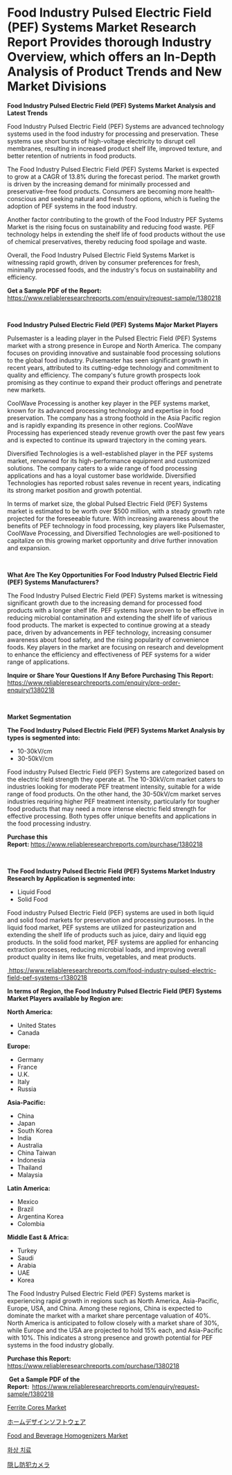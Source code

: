 <p><h1>Food Industry Pulsed Electric Field (PEF) Systems Market Research Report Provides thorough Industry Overview, which offers an In-Depth Analysis of Product Trends and New Market Divisions</h1></p><p><strong>Food Industry Pulsed Electric Field (PEF) Systems Market Analysis and Latest Trends</strong></p>
<p><p>Food Industry Pulsed Electric Field (PEF) Systems are advanced technology systems used in the food industry for processing and preservation. These systems use short bursts of high-voltage electricity to disrupt cell membranes, resulting in increased product shelf life, improved texture, and better retention of nutrients in food products.</p><p>The Food Industry Pulsed Electric Field (PEF) Systems Market is expected to grow at a CAGR of 13.8% during the forecast period. The market growth is driven by the increasing demand for minimally processed and preservative-free food products. Consumers are becoming more health-conscious and seeking natural and fresh food options, which is fueling the adoption of PEF systems in the food industry.</p><p>Another factor contributing to the growth of the Food Industry PEF Systems Market is the rising focus on sustainability and reducing food waste. PEF technology helps in extending the shelf life of food products without the use of chemical preservatives, thereby reducing food spoilage and waste.</p><p>Overall, the Food Industry Pulsed Electric Field Systems Market is witnessing rapid growth, driven by consumer preferences for fresh, minimally processed foods, and the industry's focus on sustainability and efficiency.</p></p>
<p><strong>Get a Sample PDF of the Report:&nbsp;</strong> <a href="https://www.reliableresearchreports.com/enquiry/request-sample/1380218">https://www.reliableresearchreports.com/enquiry/request-sample/1380218</a></p>
<p>&nbsp;</p>
<p><strong>Food Industry Pulsed Electric Field (PEF) Systems Major Market Players</strong></p>
<p><p>Pulsemaster is a leading player in the Pulsed Electric Field (PEF) Systems market with a strong presence in Europe and North America. The company focuses on providing innovative and sustainable food processing solutions to the global food industry. Pulsemaster has seen significant growth in recent years, attributed to its cutting-edge technology and commitment to quality and efficiency. The company's future growth prospects look promising as they continue to expand their product offerings and penetrate new markets.</p><p>CoolWave Processing is another key player in the PEF systems market, known for its advanced processing technology and expertise in food preservation. The company has a strong foothold in the Asia Pacific region and is rapidly expanding its presence in other regions. CoolWave Processing has experienced steady revenue growth over the past few years and is expected to continue its upward trajectory in the coming years.</p><p>Diversified Technologies is a well-established player in the PEF systems market, renowned for its high-performance equipment and customized solutions. The company caters to a wide range of food processing applications and has a loyal customer base worldwide. Diversified Technologies has reported robust sales revenue in recent years, indicating its strong market position and growth potential.</p><p>In terms of market size, the global Pulsed Electric Field (PEF) Systems market is estimated to be worth over $500 million, with a steady growth rate projected for the foreseeable future. With increasing awareness about the benefits of PEF technology in food processing, key players like Pulsemaster, CoolWave Processing, and Diversified Technologies are well-positioned to capitalize on this growing market opportunity and drive further innovation and expansion.</p></p>
<p>&nbsp;</p>
<p><strong>What Are The Key Opportunities For Food Industry Pulsed Electric Field (PEF) Systems Manufacturers?</strong></p>
<p><p>The Food Industry Pulsed Electric Field (PEF) Systems market is witnessing significant growth due to the increasing demand for processed food products with a longer shelf life. PEF systems have proven to be effective in reducing microbial contamination and extending the shelf life of various food products. The market is expected to continue growing at a steady pace, driven by advancements in PEF technology, increasing consumer awareness about food safety, and the rising popularity of convenience foods. Key players in the market are focusing on research and development to enhance the efficiency and effectiveness of PEF systems for a wider range of applications.</p></p>
<p><strong>Inquire or Share Your Questions If Any Before Purchasing This Report:</strong> <a href="https://www.reliableresearchreports.com/enquiry/pre-order-enquiry/1380218">https://www.reliableresearchreports.com/enquiry/pre-order-enquiry/1380218</a></p>
<p>&nbsp;</p>
<p><strong>Market Segmentation</strong></p>
<p><strong>The Food Industry Pulsed Electric Field (PEF) Systems Market Analysis by types is segmented into:</strong></p>
<p><ul><li>10-30kV/cm</li><li>30-50kV/cm</li></ul></p>
<p><p>Food industry Pulsed Electric Field (PEF) Systems are categorized based on the electric field strength they operate at. The 10-30kV/cm market caters to industries looking for moderate PEF treatment intensity, suitable for a wide range of food products. On the other hand, the 30-50kV/cm market serves industries requiring higher PEF treatment intensity, particularly for tougher food products that may need a more intense electric field strength for effective processing. Both types offer unique benefits and applications in the food processing industry.</p></p>
<p><strong>Purchase this Report:&nbsp;</strong><a href="https://www.reliableresearchreports.com/purchase/1380218">https://www.reliableresearchreports.com/purchase/1380218</a></p>
<p>&nbsp;</p>
<p><strong>The Food Industry Pulsed Electric Field (PEF) Systems Market Industry Research by Application is segmented into:</strong></p>
<p><ul><li>Liquid Food</li><li>Solid Food</li></ul></p>
<p><p>Food industry Pulsed Electric Field (PEF) systems are used in both liquid and solid food markets for preservation and processing purposes. In the liquid food market, PEF systems are utilized for pasteurization and extending the shelf life of products such as juice, dairy and liquid egg products. In the solid food market, PEF systems are applied for enhancing extraction processes, reducing microbial loads, and improving overall product quality in items like fruits, vegetables, and meat products.</p></p>
<p><a href="https://www.reliableresearchreports.com/food-industry-pulsed-electric-field-pef-systems-r1380218">&nbsp;https://www.reliableresearchreports.com/food-industry-pulsed-electric-field-pef-systems-r1380218</a></p>
<p><strong>In terms of Region, the Food Industry Pulsed Electric Field (PEF) Systems Market Players available by Region are:</strong></p>
<p>
    <p> <strong> North America: </strong>
        <ul>
            <li>United States</li>
            <li>Canada</li>
        </ul>
        </p> 
    <p> <strong> Europe: </strong>
        <ul>
            <li>Germany</li>
            <li>France</li>
            <li>U.K.</li>
            <li>Italy</li>
            <li>Russia</li>
        </ul>
        </p> 
    <p> <strong> Asia-Pacific: </strong>
        <ul>
            <li>China</li>
            <li>Japan</li>
            <li>South Korea</li>
            <li>India</li>
            <li>Australia</li>
            <li>China Taiwan</li>
            <li>Indonesia</li>
            <li>Thailand</li>
            <li>Malaysia</li>
        </ul>
        </p> 
    <p> <strong> Latin America: </strong>
        <ul>
            <li>Mexico</li>
            <li>Brazil</li>
            <li>Argentina Korea</li>
            <li>Colombia</li>
        </ul>
        </p> 
    <p> <strong> Middle East & Africa: </strong>
        <ul>
            <li>Turkey</li>
            <li>Saudi</li>
            <li>Arabia</li>
            <li>UAE</li>
            <li>Korea</li>
        </ul>
    </p>
    </p>
<p><p>The Food Industry Pulsed Electric Field (PEF) Systems market is experiencing rapid growth in regions such as North America, Asia-Pacific, Europe, USA, and China. Among these regions, China is expected to dominate the market with a market share percentage valuation of 40%. North America is anticipated to follow closely with a market share of 30%, while Europe and the USA are projected to hold 15% each, and Asia-Pacific with 10%. This indicates a strong presence and growth potential for PEF systems in the food industry globally.</p></p>
<p><strong>Purchase this Report: </strong><a href="https://www.reliableresearchreports.com/purchase/1380218">https://www.reliableresearchreports.com/purchase/1380218</a></p>
<p>&nbsp;<strong>Get a Sample PDF of the Report:&nbsp;&nbsp;</strong><a href="https://www.reliableresearchreports.com/enquiry/request-sample/1380218">https://www.reliableresearchreports.com/enquiry/request-sample/1380218</a></p>
<p><strong></strong></p>
<p><p><a href="https://issuu.com/reportprime-2/docs/ferrite-cores-market-size-2030.pptx">Ferrite Cores Market</a></p><p><a href="https://medium.com/@lindrup2/%E3%83%9B%E3%83%BC%E3%83%A0%E3%83%87%E3%82%B6%E3%82%A4%E3%83%B3%E3%82%BD%E3%83%95%E3%83%88%E3%82%A6%E3%82%A7%E3%82%A2%E5%B8%82%E5%A0%B4%E3%81%AF-%E5%B8%82%E5%A0%B4%E3%82%B7%E3%82%A7%E3%82%A2-%E3%82%B5%E3%82%A4%E3%82%BA-2031%E5%B9%B4%E3%81%BE%E3%81%A7%E3%81%AE%E4%BA%88%E6%B8%AC%E3%81%AB%E7%84%A6%E7%82%B9%E3%82%92%E5%BD%93%E3%81%A6%E3%81%A6%E3%81%84%E3%81%BE%E3%81%99-8835be202847">ホームデザインソフトウェア</a></p><p><a href="https://github.com/okotobwrhuteie/Market-Research-Report-List-2/blob/main/food-and-beverage-homogenizers-market.md">Food and Beverage Homogenizers Market</a></p><p><a href="https://github.com/giancarlo642004/Market-Research-Report-List-1/blob/main/753193535857.md">화상 치료</a></p><p><a href="https://medium.com/@raymanta28/%E9%9A%A0%E3%81%97%E7%9B%A3%E8%A6%96%E3%82%AB%E3%83%A1%E3%83%A9%E5%B8%82%E5%A0%B4%E8%A6%8F%E6%A8%A1-%E5%B8%82%E5%A0%B4%E3%81%AE%E5%B1%95%E6%9C%9B%E3%81%A8%E5%B8%82%E5%A0%B4%E4%BA%88%E6%B8%AC-2024%E5%B9%B4%E3%81%8B%E3%82%892031%E5%B9%B4-fe67ccc5c0e6">隠し防犯カメラ</a></p></p>